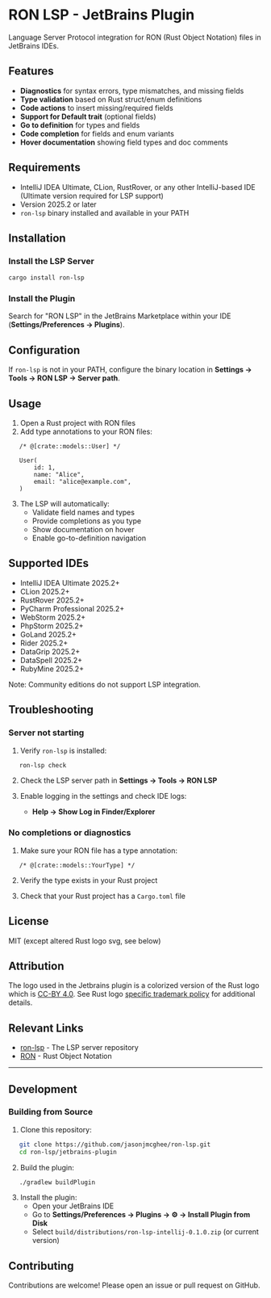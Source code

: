 # RON LSP - JetBrains Plugin

Language Server Protocol integration for RON (Rust Object Notation) files in JetBrains IDEs.

## Features

- **Diagnostics** for syntax errors, type mismatches, and missing fields
- **Type validation** based on Rust struct/enum definitions
- **Code actions** to insert missing/required fields
- **Support for Default trait** (optional fields)
- **Go to definition** for types and fields
- **Code completion** for fields and enum variants
- **Hover documentation** showing field types and doc comments

## Requirements

- IntelliJ IDEA Ultimate, CLion, RustRover, or any other IntelliJ-based IDE (Ultimate version required for LSP support)
- Version 2025.2 or later
- `ron-lsp` binary installed and available in your PATH

## Installation

### Install the LSP Server
```bash
cargo install ron-lsp
```

### Install the Plugin

Search for "RON LSP" in the JetBrains Marketplace within your IDE (**Settings/Preferences → Plugins**).

## Configuration

If `ron-lsp` is not in your PATH, configure the binary location in **Settings → Tools → RON LSP → Server path**.

## Usage

1. Open a Rust project with RON files
2. Add type annotations to your RON files:
```ron
   /* @[crate::models::User] */

   User(
       id: 1,
       name: "Alice",
       email: "alice@example.com",
   )
```

3. The LSP will automatically:
   - Validate field names and types
   - Provide completions as you type
   - Show documentation on hover
   - Enable go-to-definition navigation

## Supported IDEs

- IntelliJ IDEA Ultimate 2025.2+
- CLion 2025.2+
- RustRover 2025.2+
- PyCharm Professional 2025.2+
- WebStorm 2025.2+
- PhpStorm 2025.2+
- GoLand 2025.2+
- Rider 2025.2+
- DataGrip 2025.2+
- DataSpell 2025.2+
- RubyMine 2025.2+

Note: Community editions do not support LSP integration.

## Troubleshooting

### Server not starting

1. Verify `ron-lsp` is installed:
```bash
   ron-lsp check
```

2. Check the LSP server path in **Settings → Tools → RON LSP**

3. Enable logging in the settings and check IDE logs:
   - **Help → Show Log in Finder/Explorer**

### No completions or diagnostics

1. Make sure your RON file has a type annotation:
```ron
   /* @[crate::models::YourType] */
```

2. Verify the type exists in your Rust project

3. Check that your Rust project has a `Cargo.toml` file

## License

MIT (except altered Rust logo svg, see below)

## Attribution

The logo used in the Jetbrains plugin is a colorized version of the Rust logo which is [CC-BY 4.0](https://creativecommons.org/licenses/by/4.0/). See Rust logo [specific trademark policy](https://rustfoundation.org/policy/rust-trademark-policy/#art) for additional details.

## Relevant Links

- [ron-lsp](https://github.com/jasonjmcghee/ron-lsp) - The LSP server repository
- [RON](https://github.com/ron-rs/ron) - Rust Object Notation

---

## Development

### Building from Source

1. Clone this repository:
```bash
   git clone https://github.com/jasonjmcghee/ron-lsp.git
   cd ron-lsp/jetbrains-plugin
```

2. Build the plugin:
```bash
   ./gradlew buildPlugin
```

3. Install the plugin:
   - Open your JetBrains IDE
   - Go to **Settings/Preferences → Plugins → ⚙️ → Install Plugin from Disk**
   - Select `build/distributions/ron-lsp-intellij-0.1.0.zip` (or current version)

## Contributing

Contributions are welcome! Please open an issue or pull request on GitHub.
